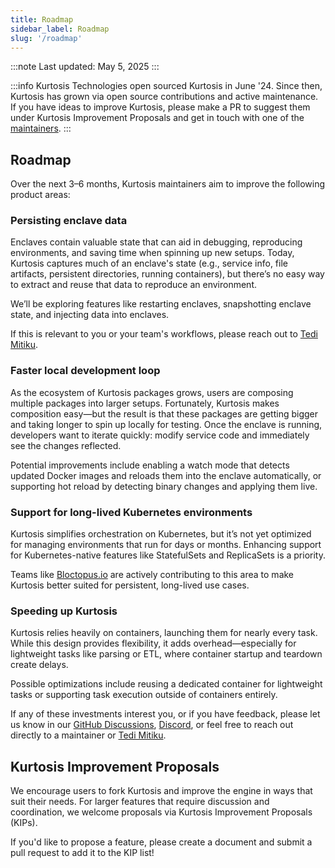 ```yaml
---
title: Roadmap
sidebar_label: Roadmap
slug: '/roadmap'
---
```


:::note
Last updated: May 5, 2025
:::

:::info
Kurtosis Technologies open sourced Kurtosis in June '24. Since then, Kurtosis has grown via open source contributions and active maintenance. If you have ideas to improve Kurtosis, please make a PR to suggest them under Kurtosis Improvement Proposals and get in touch with one of the [maintainers](https://github.com/kurtosis-tech/kurtosis/blob/main/MAINTAINERS.md).
:::

## Roadmap
Over the next 3–6 months, Kurtosis maintainers aim to improve the following product areas:

### **Persisting enclave data**

Enclaves contain valuable state that can aid in debugging, reproducing environments, and saving time when spinning up new setups. Today, Kurtosis captures much of an enclave's state (e.g., service info, file artifacts, persistent directories, running containers), but there’s no easy way to extract and reuse that data to reproduce an environment.

We’ll be exploring features like restarting enclaves, snapshotting enclave state, and injecting data into enclaves.

If this is relevant to you or your team's workflows, please reach out to [Tedi Mitiku](https://tedi.dev).

### **Faster local development loop**

As the ecosystem of Kurtosis packages grows, users are composing multiple packages into larger setups. Fortunately, Kurtosis makes composition easy—but the result is that these packages are getting bigger and taking longer to spin up locally for testing. Once the enclave is running, developers want to iterate quickly: modify service code and immediately see the changes reflected.

Potential improvements include enabling a watch mode that detects updated Docker images and reloads them into the enclave automatically, or supporting hot reload by detecting binary changes and applying them live.

### **Support for long-lived Kubernetes environments**

Kurtosis simplifies orchestration on Kubernetes, but it’s not yet optimized for managing environments that run for days or months. Enhancing support for Kubernetes-native features like StatefulSets and ReplicaSets is a priority.

Teams like [Bloctopus.io](https://www.bloctopus.io/) are actively contributing to this area to make Kurtosis better suited for persistent, long-lived use cases.

### **Speeding up Kurtosis**

Kurtosis relies heavily on containers, launching them for nearly every task. While this design provides flexibility, it adds overhead—especially for lightweight tasks like parsing or ETL, where container startup and teardown create delays.

Possible optimizations include reusing a dedicated container for lightweight tasks or supporting task execution outside of containers entirely.

If any of these investments interest you, or if you have feedback, please let us know in our [GitHub Discussions](https://github.com/kurtosis-tech/kurtosis/discussions/categories/q-a), [Discord](https://discord.com/invite/TMhR2uX5WMZ), or feel free to reach out directly to a maintainer or [Tedi Mitiku](https://tedi.dev).

## **Kurtosis Improvement Proposals**

We encourage users to fork Kurtosis and improve the engine in ways that suit their needs. For larger features that require discussion and coordination, we welcome proposals via Kurtosis Improvement Proposals (KIPs).

If you'd like to propose a feature, please create a document and submit a pull request to add it to the KIP list!
